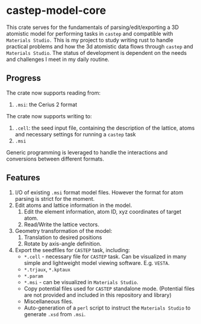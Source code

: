 # castep-model-core
This crate serves for the fundamentals of parsing/edit/exporting a 3D atomistic model for performing tasks in `castep` and compatible with `Materials Studio.`
This is my project to study writing rust to handle practical problems and how the 3d atomistic data flows through `castep` and `Materials Studio`. The status of development is dependent on the needs and challenges I meet in my daily routine.

## Progress
The crate now supports reading from:
1. `.msi`: the Cerius 2 format

The crate now supports writing to:
1. `.cell`: the seed input file, containing the description of the lattice, atoms and necessary settings for running a `castep` task
2. `.msi`

Generic programming is leveraged to handle the interactions and conversions between different formats.

## Features

1. I/O of existing `.msi` format model files. However the format for atom parsing is strict for the moment.
2. Edit atoms and lattice information in the model.
    1. Edit the element information, atom ID, xyz coordinates of target atom.
    2. Read/Write the lattice vectors.
3. Geometry transformation of the model:
    1. Translation to desired positions
    2. Rotate by axis-angle definition.
4. Export the seedfiles for `CASTEP` task, including:
    - `*.cell` - necessary file for `CASTEP` task. Can be visualized in many simple and lightweight model viewing software. E.g. `VESTA`.
    - `*.trjaux`, `*.kptaux`
    - `*.param`
    - `*.msi` - can be visualized in `Materials Studio`.
    - Copy potential files used for `CASTEP` standalone mode. (Potential files are not provided and included in this repository and library)
    - Miscellaneous files.
    - Auto-generation of a `perl` script to instruct the `Materials Studio` to generate `.xsd` from `.msi`.
